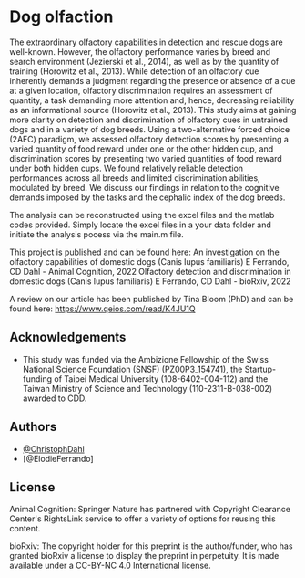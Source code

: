 
# Dog olfaction

The extraordinary olfactory capabilities in detection and rescue dogs are well-known. However, the olfactory performance varies by breed and search environment (Jezierski et al., 2014), as well as by the quantity of training (Horowitz et al., 2013). While detection of an olfactory cue inherently demands a judgment regarding the presence or absence of a cue at a given location, olfactory discrimination requires an assessment of quantity, a task demanding more attention and, hence, decreasing reliability as an informational source (Horowitz et al., 2013). This study aims at gaining more clarity on detection and discrimination of olfactory cues in untrained dogs and in a variety of dog breeds. Using a two-alternative forced choice (2AFC) paradigm, we assessed olfactory detection scores by presenting a varied quantity of food reward under one or the other hidden cup, and discrimination scores by presenting two varied quantities of food reward under both hidden cups. We found relatively reliable detection performances across all breeds and limited discrimination abilities, modulated by breed. We discuss our findings in relation to the cognitive demands imposed by the tasks and the cephalic index of the dog breeds.

The analysis can be reconstructed using the excel files and the matlab codes provided. Simply locate the excel files in a your data folder and initiate the analysis pocess via the main.m file.

This project is published and can be found here:
An investigation on the olfactory capabilities of domestic dogs (Canis lupus familiaris)
E Ferrando, CD Dahl - Animal Cognition, 2022
Olfactory detection and discrimination in domestic dogs (Canis lupus familiaris)
E Ferrando, CD Dahl - bioRxiv, 2022

A review on our article has been published by Tina Bloom (PhD) and can be found here:
https://www.qeios.com/read/K4JU1Q

## Acknowledgements

 - This study was funded via the Ambizione Fellowship of the Swiss National Science Foundation (SNSF) (PZ00P3_154741), the Startup-funding of Taipei Medical University (108-6402-004-112) and the Taiwan Ministry of Science and Technology (110-2311-B-038-002) awarded to CDD.

## Authors

- [@ChristophDahl](https://github.com/ChristophDahl)
- [@ElodieFerrando]


## License



Animal Cognition: Springer Nature has partnered with Copyright Clearance Center's RightsLink service to offer a variety of options for reusing this content.


bioRxiv: The copyright holder for this preprint is the author/funder, who has granted bioRxiv a license to display the preprint in perpetuity. It is made available under a CC-BY-NC 4.0 International license.

